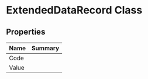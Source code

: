# ExtendedDataRecord Class



## Properties

| Name | Summary | 
| :- | :- | 
| Code |  | 
| Value |  | 

